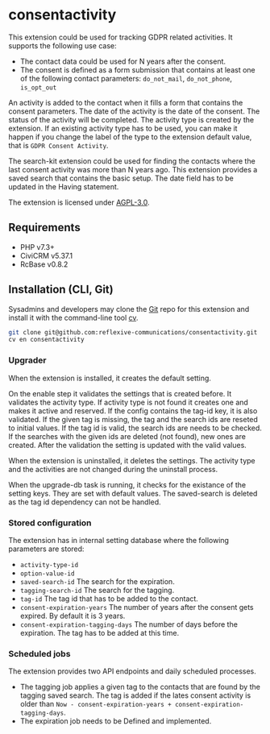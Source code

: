 # consentactivity

This extension could be used for tracking GDPR related activities. It supports the following use case:
- The contact data could be used for N years after the consent.
- The consent is defined as a form submission that contains at least one of the following contact parameters: `do_not_mail`, `do_not_phone`, `is_opt_out`

An activity is added to the contact when it fills a form that contains the consent parameters. The date of the activity is the date of the consent. The status of the activity will be completed.
The activity type is created by the extension. If an existing activity type has to be used, you can make it happen if you change the label of the type to the extension default value, that is `GDPR Consent Activity`.

The search-kit extension could be used for finding the contacts where the last consent activity was more than N years ago. This extension provides a saved search that contains the basic setup. The date field has to be updated in the Having statement.

The extension is licensed under [AGPL-3.0](LICENSE.txt).

## Requirements

* PHP v7.3+
* CiviCRM v5.37.1
* RcBase v0.8.2

## Installation (CLI, Git)

Sysadmins and developers may clone the [Git](https://en.wikipedia.org/wiki/Git) repo for this extension and
install it with the command-line tool [cv](https://github.com/civicrm/cv).

```bash
git clone git@github.com:reflexive-communications/consentactivity.git
cv en consentactivity
```

### Upgrader

When the extension is installed, it creates the default setting.

On the enable step it validates the settings that is created before. It validates the activity type. If activity type is not found it creates one and makes it active and reserved. If the config contains the tag-id key, it is also validated. If the given tag is missing, the tag and the search ids are reseted to initial values. If the tag id is valid, the search ids are needs to be checked. If the searches with the given ids are deleted (not found), new ones are created. After the validation the setting is updated with the valid values.

When the extension is uninstalled, it deletes the settings. The activity type and the activities are not changed during the uninstall process.

When the upgrade-db task is running, it checks for the existance of the setting keys. They are set with default values. The saved-search is deleted as the tag id dependency can not be handled.

### Stored configuration

The extension has in internal setting database where the following parameters are stored:

- `activity-type-id`
- `option-value-id`
- `saved-search-id` The search for the expiration.
- `tagging-search-id` The search for the tagging.
- `tag-id` The tag id that has to be added to the contact.
- `consent-expiration-years` The number of years after the consent gets expired. By default it is 3 years.
- `consent-expiration-tagging-days` The number of days before the expiration. The tag has to be added at this time.

### Scheduled jobs

The extension provides two API endpoints and daily scheduled processes.

- The tagging job applies a given tag to the contacts that are found by the tagging saved search. The tag is added if the lates consent activity is older than `Now - consent-expiration-years + consent-expiration-tagging-days`.
- The expiration job needs to be Defined and implemented.
